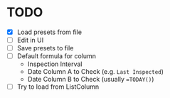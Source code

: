 # TODO

- [x] Load presets from file
- [ ] Edit in UI
- [ ] Save presets to file
- [ ] Default formula for column
    * Inspection Interval 
    * Date Column A to Check (e.g. `Last Inspected`)
    * Date Column B to Check (usually `=TODAY()`)
- [ ] Try to load from ListColumn